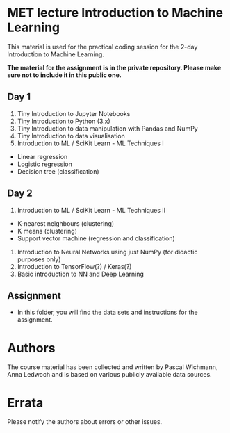 # MET lecture Introduction to Machine Learning
This material is used for the practical coding session for the 2-day Introduction to Machine Learning.

**The material for the assignment is in the private repository. Please make sure not to include it in this public one.**

## Day 1
1. Tiny Introduction to Jupyter Notebooks
1. Tiny Introduction to Python (3.x)
1. Tiny Introduction to data manipulation with Pandas and NumPy
1. Tiny Introduction to data visualisation
1. Introduction to ML / SciKit Learn - ML Techniques I
  * Linear regression
  * Logistic regression
  * Decision tree (classification)

## Day 2
1. Introduction to ML / SciKit Learn - ML Techniques II
  * K-nearest neighbours (clustering)
  * K means (clustering)
  * Support vector machine (regression and classification)
1. Introduction to Neural Networks using just NumPy (for didactic purposes only)
1. Introduction to TensorFlow(?) / Keras(?)
1. Basic introduction to NN and Deep Learning

## Assignment
* In this folder, you will find the data sets and instructions for the assignment.

# Authors
The course material has been collected and written by Pascal Wichmann, Anna Ledwoch and is based on various publicly available data sources.

# Errata
Please notify the authors about errors or other issues.
